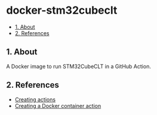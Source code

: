 # docker-stm32cubeclt <!-- omit in toc -->

- [1. About](#1-about)
- [2. References](#2-references)

## 1. About

A Docker image to run STM32CubeCLT in a GitHub Action.

## 2. References

- [Creating actions](https://docs.github.com/en/actions/sharing-automations/creating-actions)
- [Creating a Docker container action](https://docs.github.com/en/actions/sharing-automations/creating-actions/creating-a-docker-container-action)
